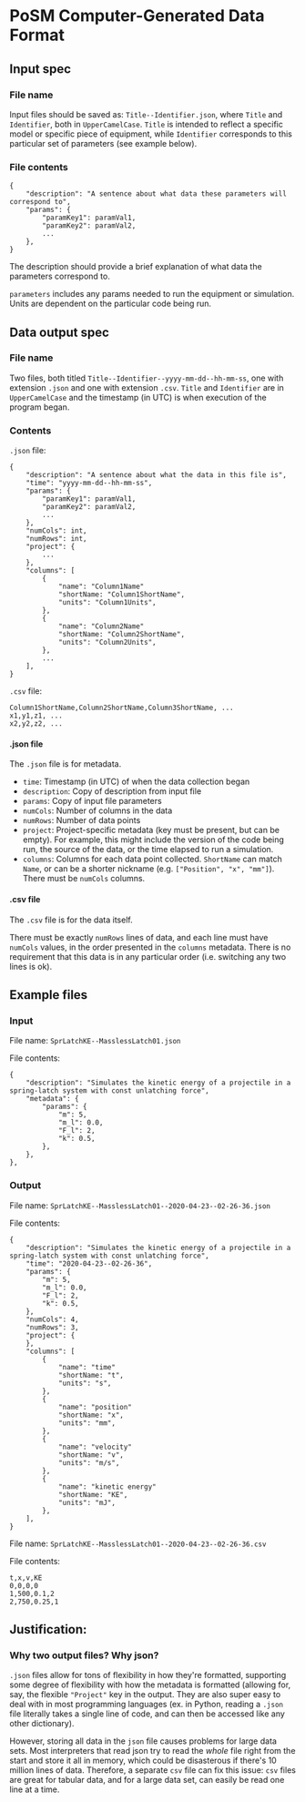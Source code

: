 # PoSM Computer-Generated Data Format
## Input spec
### File name
Input files should be saved as: ```Title--Identifier.json```, where ```Title``` and ```Identifier```, both in ```UpperCamelCase```. ```Title``` is intended to reflect a specific model or specific piece of equipment, while ```Identifier``` corresponds to this particular set of parameters (see example below).

### File contents
```
{
    "description": "A sentence about what data these parameters will correspond to",
    "params": {
        "paramKey1": paramVal1,
        "paramKey2": paramVal2,
        ...
    },
}
```

The description should provide a brief explanation of what data the parameters correspond to.

```parameters``` includes any params needed to run the equipment or simulation. Units are dependent on the particular code being run.

## Data output spec
### File name
Two files, both titled ```Title--Identifier--yyyy-mm-dd--hh-mm-ss```, one with extension ```.json``` and one with extension ```.csv```. ```Title``` and ```Identifier``` are in ```UpperCamelCase``` and the timestamp (in UTC) is when execution of the program began. 

### Contents
```.json``` file:
```
{
    "description": "A sentence about what the data in this file is",
    "time": "yyyy-mm-dd--hh-mm-ss",
    "params": {
        "paramKey1": paramVal1,
        "paramKey2": paramVal2,
        ...
    },
    "numCols": int,
    "numRows": int,
    "project": {
        ...
    },
    "columns": [
        {
            "name": "Column1Name"
            "shortName: "Column1ShortName",
            "units": "Column1Units",
        },
        {
            "name": "Column2Name"
            "shortName: "Column2ShortName",
            "units": "Column2Units",
        },
        ...
    ],
}
```

```.csv``` file:
```
Column1ShortName,Column2ShortName,Column3ShortName, ...
x1,y1,z1, ...
x2,y2,z2, ...
```

#### .json file
The ```.json``` file is for metadata.

- ```time```: Timestamp (in UTC) of when the data collection began
- ```description```: Copy of description from input file
- ```params```: Copy of input file parameters
- ```numCols```: Number of columns in the data
- ```numRows```: Number of data points
- ```project```: Project-specific metadata (key must be present, but can be empty). For example, this might include the version of the code being run, the source of the data, or the time elapsed to run a simulation.
- ```columns```: Columns for each data point collected. ```ShortName``` can match ```Name```, or can be a shorter nickname (e.g. ```["Position", "x", "mm"]```). There must be ```numCols``` columns.

#### .csv file
The ```.csv``` file is for the data itself.

There must be exactly ```numRows``` lines of data, and each line must have ```numCols``` values, in the order presented in the ```columns``` metadata. There is no requirement that this data is in any particular order (i.e. switching any two lines is ok).

## Example files
### Input
File name: ```SprLatchKE--MasslessLatch01.json```

File contents:
```
{
    "description": "Simulates the kinetic energy of a projectile in a spring-latch system with const unlatching force",
    "metadata": {
        "params": {
            "m": 5,
            "m_l": 0.0,
            "F_l": 2,
            "k": 0.5,
        },
    },
},
```

### Output
File name: ```SprLatchKE--MasslessLatch01--2020-04-23--02-26-36.json```

File contents:
```
{
    "description": "Simulates the kinetic energy of a projectile in a spring-latch system with const unlatching force",
    "time": "2020-04-23--02-26-36",
    "params": {
        "m": 5,
        "m_l": 0.0,
        "F_l": 2,
        "k": 0.5,
    },
    "numCols": 4,
    "numRows": 3,
    "project": {
    },
    "columns": [
        {
            "name": "time"
            "shortName: "t",
            "units": "s",
        },
        {
            "name": "position"
            "shortName: "x",
            "units": "mm",
        },
        {
            "name": "velocity"
            "shortName: "v",
            "units": "m/s",
        },
        {
            "name": "kinetic energy"
            "shortName: "KE",
            "units": "mJ",
        },
    ],
}
```

File name: ```SprLatchKE--MasslessLatch01--2020-04-23--02-26-36.csv```

File contents:
```
t,x,v,KE
0,0,0,0
1,500,0.1,2
2,750,0.25,1
```

## Justification:
### Why two output files? Why json?
```.json``` files allow for tons of flexibility in how they're formatted, supporting some degree of flexibility with how the metadata is formatted (allowing for, say, the flexible ```"Project"``` key in the output. They are also super easy to deal with in most programming languages (ex. in Python, reading a ```.json``` file literally takes a single line of code, and can then be accessed like any other dictionary).

However, storing all data in the ```json``` file causes problems for large data sets. Most interpreters that read json try to read the _whole_ file right from the start and store it all in memory, which could be disasterous if there's 10 million lines of data. Therefore, a separate ```csv``` file can fix this issue: ```csv``` files are great for tabular data, and for a large data set, can easily be read one line at a time.